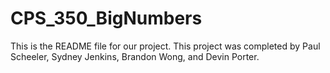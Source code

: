 # CPS_350_BigNumbers
This is the README file for our project.
This project was completed by Paul Scheeler, Sydney Jenkins, Brandon Wong, and Devin Porter. 

